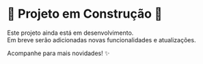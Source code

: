 # 🚧 Projeto em Construção 🚧

Este projeto ainda está em desenvolvimento.  
Em breve serão adicionadas novas funcionalidades e atualizações.  

Acompanhe para mais novidades! ✨